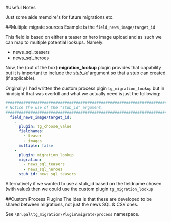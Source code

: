 #Useful Notes

Just some aide memoire's for future migrations etc.

##Multiple migrate sources
Example is the `field_news_image/target_id`

This field is based on either a teaser or hero image upload and as such we can map to multiple potential lookups. Namely:

  - news_sql_teasers
  - news_sql_heroes
  
Now, the (out of the box) **migration_lookup** plugin provides that capability but it is important to include the *stub_id* argument so that a stub can created (if applicable).

Originally I had written the custom process plgin `tg_migration_lookup` but in hindsight that was overkill and what we actually need is just the following:

```yaml
#########################################################################################################
# Notice the use of the "stub_id" argument.
#########################################################################################################
  field_news_image/target_id:
    -
      plugin: tg_choose_value
      fieldnames:
        - teaser
        - images
      multiple: false
    -
      plugin: migration_lookup
      migration:
        - news_sql_teasers
        - news_sql_heroes
      stub_id: news_sql_teasers
```

Alternatively if we wanted to use a stub_id based on the fieldname chosen (with value) then we could use the custom plugin `tg_migration_lookup`


##Custom Process Plugins
The idea is that these are developed to be shared between migrations, not just the news SQL & CSV ones. 

See `\Drupal\tg_migration\Plugin\migrate\process` namespace.

